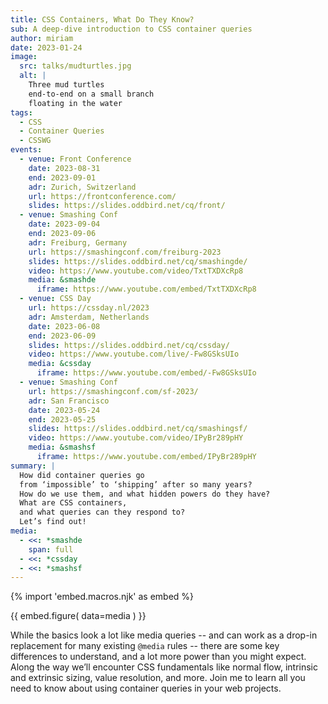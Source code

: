 ```yaml
---
title: CSS Containers, What Do They Know?
sub: A deep-dive introduction to CSS container queries
author: miriam
date: 2023-01-24
image:
  src: talks/mudturtles.jpg
  alt: |
    Three mud turtles
    end-to-end on a small branch
    floating in the water
tags:
  - CSS
  - Container Queries
  - CSSWG
events:
  - venue: Front Conference
    date: 2023-08-31
    end: 2023-09-01
    adr: Zurich, Switzerland
    url: https://frontconference.com/
    slides: https://slides.oddbird.net/cq/front/
  - venue: Smashing Conf
    date: 2023-09-04
    end: 2023-09-06
    adr: Freiburg, Germany
    url: https://smashingconf.com/freiburg-2023
    slides: https://slides.oddbird.net/cq/smashingde/
    video: https://www.youtube.com/video/TxtTXDXcRp8
    media: &smashde
      iframe: https://www.youtube.com/embed/TxtTXDXcRp8
  - venue: CSS Day
    url: https://cssday.nl/2023
    adr: Amsterdam, Netherlands
    date: 2023-06-08
    end: 2023-06-09
    slides: https://slides.oddbird.net/cq/cssday/
    video: https://www.youtube.com/live/-Fw8GSksUIo
    media: &cssday
      iframe: https://www.youtube.com/embed/-Fw8GSksUIo
  - venue: Smashing Conf
    url: https://smashingconf.com/sf-2023/
    adr: San Francisco
    date: 2023-05-24
    end: 2023-05-25
    slides: https://slides.oddbird.net/cq/smashingsf/
    video: https://www.youtube.com/video/IPyBr289pHY
    media: &smashsf
      iframe: https://www.youtube.com/embed/IPyBr289pHY
summary: |
  How did container queries go
  from ‘impossible’ to ‘shipping’ after so many years?
  How do we use them, and what hidden powers do they have?
  What are CSS containers,
  and what queries can they respond to?
  Let’s find out!
media:
  - <<: *smashde
    span: full
  - <<: *cssday
  - <<: *smashsf
---
```


{% import 'embed.macros.njk' as embed %}

{{ embed.figure(
  data=media
) }}

While the basics look a lot like media queries --
and can work as a drop-in replacement
for many existing `@media` rules --
there are some key differences to understand,
and a lot more power than you might expect.
Along the way we’ll encounter CSS fundamentals like normal flow,
intrinsic and extrinsic sizing,
value resolution, and more.
Join me to learn all you need to know
about using container queries in your web projects.
